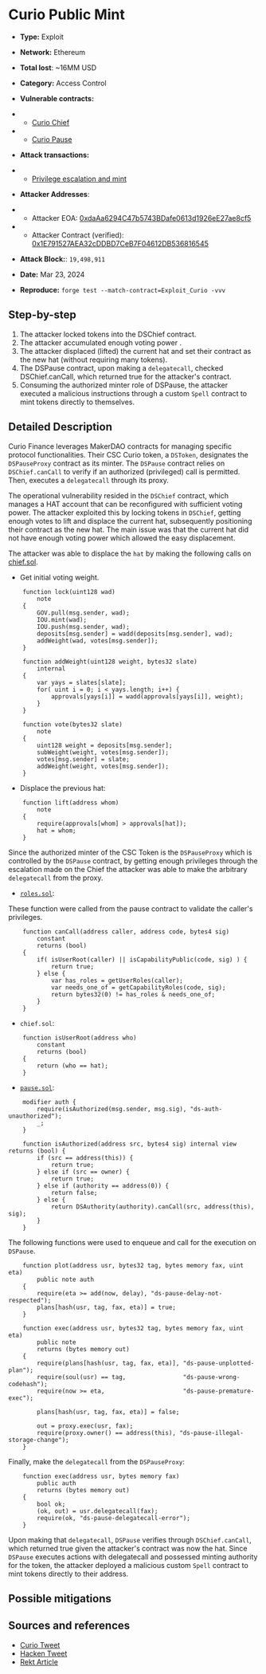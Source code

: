 # Curio Public Mint
- **Type:** Exploit
- **Network:** Ethereum 
- **Total lost**: ~16MM USD 
- **Category:** Access Control
- **Vulnerable contracts:**
- - [Curio Chief](https://etherscan.io/address/0x579A3244f38112b8AAbefcE0227555C9b6e7aaF0#code)
- - [Curio Pause](https://etherscan.io/address/0x1e692eF9cF786Ed4534d5Ca11EdBa7709602c69f#code)

- **Attack transactions:**
- - [Privilege escalation and mint](https://etherscan.io/tx/0x4ff4028b03c3df468197358b99f5160e5709e7fce3884cc8ce818856d058e106)
  
- **Attacker Addresses**: 
- - Attacker EOA: [0xdaAa6294C47b5743BDafe0613d1926eE27ae8cf5](https://etherscan.io/address/0xdaAa6294C47b5743BDafe0613d1926eE27ae8cf5)
- - Attacker Contract (verified): [0x1E791527AEA32cDDBD7CeB7F04612DB536816545](https://etherscan.io/address/0x1E791527AEA32cDDBD7CeB7F04612DB536816545)
  
- **Attack Block:**:  `19,498,911`  
- **Date:** Mar 23, 2024
- **Reproduce:** `forge test --match-contract=Exploit_Curio -vvv`

## Step-by-step 
1. The attacker locked tokens into the DSChief contract.
2. The attacker accumulated enough voting power .
3. The attacker displaced (lifted) the current hat and set their contract as the new hat (without requiring many tokens).
4. The DSPause contract, upon making a `delegatecall`, checked DSChief.canCall, which returned true for the attacker's contract.
5. Consuming the authorized minter role of DSPause, the attacker executed a malicious instructions through a custom `Spell` contract to mint tokens directly to themselves.


## Detailed Description
Curio Finance leverages MakerDAO contracts for managing specific protocol functionalities. Their CSC Curio token, a `DSToken`, designates the `DSPauseProxy` contract as its minter. The `DSPause` contract relies on `DSChief.canCall` to verify if an authorized (privileged) call is permitted.
Then, executes a `delegatecall` through its proxy.

The operational vulnerability resided in the `DSChief` contract, which manages a HAT account that can be reconfigured with sufficient voting power. The attacker exploited this by locking tokens in `DSChief`, getting enough votes to lift and displace the current hat, subsequently positioning their contract as the new hat. The main issue was that the current hat did not have enough voting power which allowed the easy displacement. 

The attacker was able to displace the `hat` by making the following calls on [chief.sol](https://github.com/CurioTeam/ds-chief/blob/simplify/src/chief.sol).

- Get initial voting weight.
```solidity
    function lock(uint128 wad)
        note
    {
        GOV.pull(msg.sender, wad);
        IOU.mint(wad);
        IOU.push(msg.sender, wad);
        deposits[msg.sender] = wadd(deposits[msg.sender], wad);
        addWeight(wad, votes[msg.sender]);
    }

    function addWeight(uint128 weight, bytes32 slate)
        internal
    {
        var yays = slates[slate];
        for( uint i = 0; i < yays.length; i++) {
            approvals[yays[i]] = wadd(approvals[yays[i]], weight);
        }
    }
```

```solidity
    function vote(bytes32 slate)
        note
    {
        uint128 weight = deposits[msg.sender];
        subWeight(weight, votes[msg.sender]);
        votes[msg.sender] = slate;
        addWeight(weight, votes[msg.sender]);
    }
```

- Displace the previous hat:
```solidity
    function lift(address whom)
        note
    {
        require(approvals[whom] > approvals[hat]);
        hat = whom;
    }
```

Since the authorized minter of the CSC Token is the `DSPauseProxy` which is controlled by the `DSPause` contract, by getting enough privileges through
the escalation made on the Chief the attacker was able to make the arbitrary `delegatecall` from the proxy.

- [`roles.sol`](https://github.com/dapphub/ds-roles/blob/495863375b87efe062eb3b723e6a199633ec7e51/src/roles.sol#L40):

These function were called from the pause contract to validate the caller's privileges.
```solidity
    function canCall(address caller, address code, bytes4 sig)
        constant
        returns (bool)
    {
        if( isUserRoot(caller) || isCapabilityPublic(code, sig) ) {
            return true;
        } else {
            var has_roles = getUserRoles(caller);
            var needs_one_of = getCapabilityRoles(code, sig);
            return bytes32(0) != has_roles & needs_one_of;
        }
    }
```

- `chief.sol`:
```solidity
    function isUserRoot(address who)
        constant
        returns (bool)
    {
        return (who == hat);
    }
```

- [`pause.sol`](https://github.com/CurioTeam/ds-pause/blob/solc-0.5-0.6/src/pause.sol):

```solidity
    modifier auth {
        require(isAuthorized(msg.sender, msg.sig), "ds-auth-unauthorized");
        _;
    }

    function isAuthorized(address src, bytes4 sig) internal view returns (bool) {
        if (src == address(this)) {
            return true;
        } else if (src == owner) {
            return true;
        } else if (authority == address(0)) {
            return false;
        } else {
            return DSAuthority(authority).canCall(src, address(this), sig);
        }
    }
```

The following functions were used to enqueue and call for the execution on `DSPause`.
```solidity
    function plot(address usr, bytes32 tag, bytes memory fax, uint eta)
        public note auth
    {
        require(eta >= add(now, delay), "ds-pause-delay-not-respected");
        plans[hash(usr, tag, fax, eta)] = true;
    }
```

```solidity
    function exec(address usr, bytes32 tag, bytes memory fax, uint eta)
        public note
        returns (bytes memory out)
    {
        require(plans[hash(usr, tag, fax, eta)], "ds-pause-unplotted-plan");
        require(soul(usr) == tag,                "ds-pause-wrong-codehash");
        require(now >= eta,                      "ds-pause-premature-exec");

        plans[hash(usr, tag, fax, eta)] = false;

        out = proxy.exec(usr, fax);
        require(proxy.owner() == address(this), "ds-pause-illegal-storage-change");
    }
```

Finally, make the `delegatecall` from the `DSPauseProxy`:

```solidity
    function exec(address usr, bytes memory fax)
        public auth
        returns (bytes memory out)
    {
        bool ok;
        (ok, out) = usr.delegatecall(fax);
        require(ok, "ds-pause-delegatecall-error");
    }
```

Upon making that `delegatecall`, `DSPause` verifies through `DSChief.canCall`, which returned true given the attacker's contract was now the hat. Since `DSPause` executes actions with delegatecall and possessed minting authority for the token, the attacker deployed a malicious custom `Spell` contract to mint tokens directly to their address.

## Possible mitigations

## Sources and references
- [Curio Tweet](https://twitter.com/curio_invest/status/1771635979192774674)
- [Hacken Tweet](https://x.com/hackenclub/status/1772288824799801401)
- [Rekt Article](https://rekt.news/curio-rekt/)
